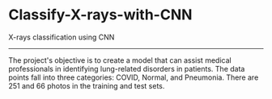 # Classify-X-rays-with-CNN
X-rays classification using CNN
***
The project's objective is to create a model that can assist medical professionals in identifying lung-related disorders in patients. The data points fall into three categories: COVID, Normal, and Pneumonia. There are 251 and 66 photos in the training and test sets.
